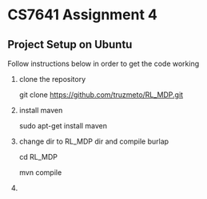 # CS7641 Assignment 4

## Project Setup on Ubuntu

Follow instructions below in order to get the code working

1. clone the repository

   git clone https://github.com/truzmeto/RL_MDP.git 

2. install maven

   sudo apt-get install maven

3. change dir to RL_MDP dir and compile burlap

   cd RL_MDP

   mvn compile

4. 